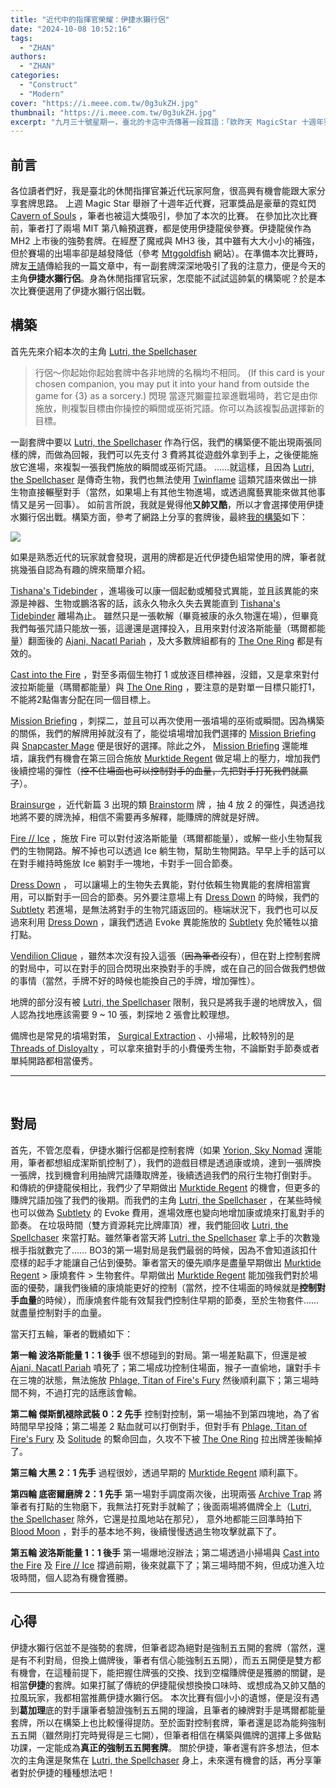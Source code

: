 ```yaml
---
title: "近代中的指揮官榮耀：伊捷水獺行侶"
date: "2024-10-08 10:52:16"
tags:
  - "ZHAN"
authors:
  - "ZHAN"
categories:
  - "Construct"
  - "Modern"
cover: "https://i.meee.com.tw/0g3ukZH.jpg"
thumbnail: "https://i.meee.com.tw/0g3ukZH.jpg"
excerpt: "九月三十號星期一，臺北的卡店中流傳著一段耳語：「欸昨天 MagicStar 十週年賽有個水獺人打進八強耶很酷。」魔風集會所找出了這位拉風的水獺人！並邀請他浮上水面登臺分享。"
---
```


## 前言

各位讀者們好，我是臺北的休閒指揮官兼近代玩家阿詹，很高興有機會能跟大家分享套牌思路。
上週 Magic Star 舉辦了十週年近代賽，冠軍獎品是豪華的霓虹閃 [Cavern of Souls](https://scryfall.com/card/lci/410b/cavern-of-souls) ，筆者也被這大獎吸引，參加了本次的比賽。
在參加比次比賽前，筆者打了兩場 MIT 第八輪預選賽，都是使用伊捷龍侯參賽。伊捷龍侯作為 MH2 上市後的強勢套牌。在經歷了魔戒與 MH3 後，其中雖有大大小小的補強，但於賽場的出場率卻是越發降低（參考 [Mtggoldfish](https://www.mtggoldfish.com/metagame/modern#paper) 網站）。在準備本次比賽時，牌友[王靖](https://guildmagesforum.tw/tags/faintmama/)傳給我的一篇文章中，有一副套牌深深地吸引了我的注意力，便是今天的主角**伊捷水獺行侶**。身為休閒指揮官玩家，怎麼能不試試這帥氣的構築呢？於是本次比賽便選用了伊捷水獺行侶出戰。

## 構築
	
首先先來介紹本次的主角 [Lutri, the Spellchaser](https://scryfall.com/card/iko/227/lutri-the-spellchaser)
>行侶～你起始你起始套牌中各非地牌的名稱均不相同。
>(If this card is your chosen companion, you may put it into your hand from outside the game for {3} as a sorcery.) 
閃現
當逐咒獺靈拉翠進戰場時，若它是由你施放，則複製目標由你操控的瞬間或巫術咒語。你可以為該複製品選擇新的目標。

一副套牌中要以 [Lutri, the Spellchaser](https://scryfall.com/card/iko/227/lutri-the-spellchaser) 作為行侶，我們的構築便不能出現兩張同樣的牌，而做為回報，我們可以先支付 3 費將其從遊戲外拿到手上，之後便能施放它進場，來複製一張我們施放的瞬間或巫術咒語。
……就這樣，且因為 [Lutri, the Spellchaser](https://scryfall.com/card/iko/227/lutri-the-spellchaser) 是傳奇生物，我們也無法使用  [Twinflame](https://scryfall.com/card/2x2/129/twinflame) 這類咒語來做出一排生物直接輾壓對手（當然，如果場上有其他生物進場，或透過魔藝異能來做其他事情又是另一回事）。
如前言所說，我就是覺得他**又帥又酷**，所以才會選擇使用伊捷水獺行侶出戰。構築方面，參考了網路上分享的套牌後，最終[我的構築](https://www.mtggoldfish.com/deck/6667668#paper)如下： 

![](https://i.meee.com.tw/AxbcOtW.jpg)

如果是熟悉近代的玩家就會發現，選用的牌都是近代伊捷色組常使用的牌，筆者就挑幾張自認為有趣的牌來簡單介紹。
	
[Tishana's Tidebinder](https://scryfall.com/card/lci/81/tishanas-tidebinder) ，進場後可以康一個起動或觸發式異能，並且該異能的來源是神器、生物或鵬洛客的話，該永久物永久失去異能直到 [Tishana's Tidebinder](https://scryfall.com/card/lci/81/tishanas-tidebinder) 離場為止。
雖然只是一張軟解（畢竟被康的永久物還在場），但畢竟我們每張咒語只能放一張，這邊還是選擇投入，且用來對付波洛斯能量（瑪爾都能量）翻面後的 [Ajani, Nacatl Pariah](https://scryfall.com/card/mh3/237/ajani-nacatl-pariah-ajani-nacatl-avenger) ，及大多數牌組都有的 [The One Ring](https://scryfall.com/card/ltr/246/the-one-ring) 都是有效的。

[Cast into the Fire](https://scryfall.com/card/ltr/118/cast-into-the-fire) ，對至多兩個生物打 1 或放逐目標神器，沒錯，又是拿來對付波拉斯能量（瑪爾都能量）與 [The One Ring](https://scryfall.com/card/ltr/246/the-one-ring) ，要注意的是對單一目標只能打1，不能將2點傷害分配在同一個目標上。

[Mission Briefing](https://scryfall.com/card/mkc/110/mission-briefing) ，刺探二，並且可以再次使用一張墳場的巫術或瞬間。因為構築的關係，我們的解牌用掉就沒有了，能從墳場增加我們選擇的 [Mission Briefing](https://scryfall.com/card/mkc/110/mission-briefing) 與 [Snapcaster Mage](https://scryfall.com/card/uma/71/snapcaster-mage) 便是很好的選擇。除此之外， [Mission Briefing](https://scryfall.com/card/mkc/110/mission-briefing) 還能堆墳，讓我們有機會在第三回合施放 [Murktide Regent](https://scryfall.com/card/mh2/52/murktide-regent) 做足場上的壓力，增加我們後續控場的彈性（~~控不住場面也可以控制對手的血量，先把對手打死我們就贏了~~）。
	
[Brainsurge](https://scryfall.com/card/mh3/53/brainsurge) ，近代新篇 3 出現的類 [Brainstorm](https://scryfall.com/card/dsc/113/brainstorm) 牌 ，抽 4 放 2 的彈性，與透過找地將不要的牌洗掉，相信不需要再多解釋，能賺牌的牌就是好牌。

[Fire // Ice](https://scryfall.com/card/dmr/215/fire-ice) ，施放 Fire 可以對付波洛斯能量（瑪爾都能量），或解一些小生物幫我們的生物開路。解不掉也可以透過 Ice 躺生物，幫助生物開路。早早上手的話可以在對手維持時施放 Ice 躺對手一塊地，卡對手一回合節奏。

[Dress Down](https://scryfall.com/card/mh2/39/dress-down) ，	可以讓場上的生物失去異能，對付依賴生物異能的套牌相當實用，可以斷對手一回合的節奏。另外要注意場上有 [Dress Down](https://scryfall.com/card/mh2/39/dress-down) 的時候，我們的 [Subtlety](https://scryfall.com/card/mh2/67/subtlety) 若進場，是無法將對手的生物咒語返回的。極端狀況下，我們也可以反過來利用 [Dress Down](https://scryfall.com/card/mh2/39/dress-down) ，讓我們透過 Evoke 異能施放的 [Subtlety](https://scryfall.com/card/mh2/67/subtlety) 免於犧牲以搶打點。

[Vendilion Clique](https://scryfall.com/card/a25/76/vendilion-clique) ，雖然本次沒有投入這張（~~因為筆者沒有~~），但在對上控制套牌的對局中，可以在對手的回合閃現出來換對手的手牌，或在自己的回合做我們想做的事情（當然，手牌不好的時候也能換自己的手牌，增加彈性）。

地牌的部分沒有被 [Lutri, the Spellchaser](https://scryfall.com/card/iko/227/lutri-the-spellchaser) 限制，我只是將我手邊的地牌放入，個人認為找地應該需要 9 ~ 10 張，刺探地 2 張會比較理想。

備牌也是常見的墳場對策， [Surgical Extraction](https://scryfall.com/card/2x2/94/surgical-extraction) 、小掃場，比較特別的是 [Threads of Disloyalty](https://scryfall.com/card/bok/56/threads-of-disloyalty) ，可以拿來搶對手的小費優秀生物，不論斷對手節奏或者單純開路都相當優秀。

---
 
## 對局

首先，不管怎麼看，伊捷水獺行侶都是控制套牌（如果 [Yorion, Sky Nomad](https://scryfall.com/card/iko/232/yorion-sky-nomad) 還能用，筆者都想組成潔斯凱控制了），我們的遊戲目標是透過康或燒，達到一張牌換一張牌，找到機會利用抽牌咒語賺取牌差，後續透過我們的飛行生物打倒對手。
和傳統的伊捷龍侯相比，我們少了早期做出 [Murktide Regent](https://scryfall.com/card/mh2/52/murktide-regent) 的機會，但更多的賺牌咒語加強了我們的後期。而我們的主角 [Lutri, the Spellchaser](https://scryfall.com/card/iko/227/lutri-the-spellchaser) ，在某些時候也可以做為 [Subtlety](https://scryfall.com/card/mh2/67/subtlety) 的 Evoke 費用，進場效應也變向地增加康或燒來打亂對手的節奏。
在垃圾時間（雙方資源耗完比牌庫頂）裡，我們能回收 [Lutri, the Spellchaser](https://scryfall.com/card/iko/227/lutri-the-spellchaser) 來當打點。雖然筆者當天將 [Lutri, the Spellchaser](https://scryfall.com/card/iko/227/lutri-the-spellchaser) 拿上手的次數幾根手指就數完了……
BO3的第一場對局是我們最弱的時候，因為不會知道該扣什麼樣的起手才能讓自己佔到優勢。筆者當天的優先順序是盡量早期做出 [Murktide Regent](https://scryfall.com/card/mh2/52/murktide-regent) > 康燒套件 > 生物套件。早期做出 [Murktide Regent](https://scryfall.com/card/mh2/52/murktide-regent) 能加強我們對於場面的優勢，讓我們後續的康燒能更好的控制（當然，控不住場面的時候就是**控制對手血量**的時候），而康燒套件能有效幫我們控制住早期的節奏，至於生物套件……就盡量控制對手的血量。

當天打五輪，筆者的戰績如下：

**第一輪 波洛斯能量 1：1 後手**
很不想碰到的對局。第一場差點贏下，但還是被 [Ajani, Nacatl Pariah](https://scryfall.com/card/mh3/237/ajani-nacatl-pariah-ajani-nacatl-avenger) 噴死了；第二場成功控制住場面，猴子一直偷地，讓對手卡在三塊的狀態，無法施放 [Phlage, Titan of Fire's Fury](https://scryfall.com/card/mh3/197/phlage-titan-of-fires-fury) 然後順利贏下；第三場時間不夠，不過打完的話應該會輸。

**第二輪 傑斯凱褪除武裝 0：2 先手**
控制對控制，第一場抽不到第四塊地，為了省時間早早投降；第二場差 2 點血就可以打倒對手，但對手有 [Phlage, Titan of Fire's Fury](https://scryfall.com/card/mh3/197/phlage-titan-of-fires-fury) 及 [Solitude](https://scryfall.com/card/mh2/32/solitude) 的繫命回血，久攻不下被 [The One Ring](https://scryfall.com/card/ltr/246/the-one-ring) 拉出牌差後輸掉了。

**第三輪 大黑 2：1 先手**
過程很妙，透過早期的 [Murktide Regent](https://scryfall.com/card/mh2/52/murktide-regent) 順利贏下。

**第四輪 底密爾磨牌 2：1 先手**
第一場對手調度兩次後，出現兩張 [Archive Trap](https://scryfall.com/card/zen/41/archive-trap) 將筆者有打點的生物磨下，我無法打死對手就輸了；後面兩場將備牌全上（[Lutri, the Spellchaser](https://scryfall.com/card/iko/227/lutri-the-spellchaser) 除外，它還是拉風地站在那兒）， 意外地都能三回準時拍下 [Blood Moon](https://scryfall.com/card/2xm/118/blood-moon) ，對手的基本地不夠，後續慢慢透過生物攻擊就贏下了。

**第五輪 波洛斯能量 1：1 後手**
第一場爆地沒辦法；第二場透過小掃場與 [Cast into the Fire](https://scryfall.com/card/ltr/118/cast-into-the-fire) 及 [Fire // Ice](https://scryfall.com/card/dmr/215/fire-ice) 撐過前期，後來就贏下了；第三場時間不夠，但成功進入垃圾時間，個人認為有機會獲勝。

---

## 心得
	
伊捷水獺行侶並不是強勢的套牌，但筆者認為絕對是強制五五開的套牌（當然，還是有不利對局，但換上備牌後，筆者有信心能強制五五開），而五五開便是雙方都有機會，在這種前提下，能把握住牌張的交換、找到空檔賺牌便是獲勝的關鍵，是相當**伊捷**的套牌。如果打膩了傳統的伊捷龍侯想換換口味時、或想成為又帥又酷的拉風玩家，我都相當推薦伊捷水獺行侶。
本次比賽有個小小的遺憾，便是沒有遇到**葛加理**底的對手讓筆者驗證強制五五開的理論，且筆者的練牌對手是瑪爾都能量套牌，所以在構築上也比較懂得提防。至於面對控制套牌，筆者還是認為能夠強制五五開（雖然剛打完時覺得是三七開），但筆者相信在構築與備牌的選擇上多做點功課，一定能成為**真正的強制五五開套牌**。
關於伊捷，筆者還有許多想法，但本次的主角還是聚焦在 [Lutri, the Spellchaser](https://scryfall.com/card/iko/227/lutri-the-spellchaser) 身上，未來還有機會的話，再分享筆者對於伊捷的種種想法吧！
